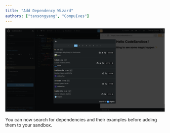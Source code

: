 ```yaml
---
title: "Add Dependency Wizard"
authors: ["tansongyang", "CompuIves"]
---
```


![Revamped Dependency Flow](images/revamped-dependencies.png)

You can now search for dependencies and their examples before adding them to
your sandbox.
